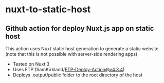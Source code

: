 # nuxt-to-static-host
## Github action for deploy Nuxt.js app on static host 
This action uses Nuxt static host generation to generate a static website (note that this is not possible with server-side rendering apps)

 - Tested on Nuxt 3
 - Uses FTP (SamKirkland/FTP-Deploy-Action@v4.3.4)
 - Deploys .output/public folder to the root directory of the host
